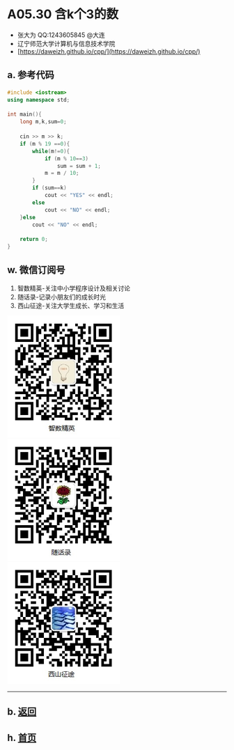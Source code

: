 # A05.30 含k个3的数

- 张大为 QQ:1243605845 @大连
- 辽宁师范大学计算机与信息技术学院
- [https://daweizh.github.io/cpp/](https://daweizh.github.io/cpp/) 

## a. 参考代码

~~~cpp
#include <iostream>
using namespace std;

int main(){
    long m,k,sum=0;
    
    cin >> m >> k;
    if (m % 19 ==0){
        while(m!=0){
            if (m % 10==3)
                sum = sum + 1;
            m = m / 10;
        }
        if (sum==k)
            cout << "YES" << endl;
        else
            cout << "NO" << endl;
    }else
        cout << "NO" << endl;
    
    return 0;
} 
~~~


## w. 微信订阅号

1. 智数精英-关注中小学程序设计及相关讨论
2. 随话录-记录小朋友们的成长时光
2. 西山征途-关注大学生成长、学习和生活

![欢迎关注“智数精英”订阅号](../../assets/me/img/idea8.jpg)
![欢迎关注“随话录”订阅号](../../assets/me/img/shl8.jpg)
![欢迎关注“西山征途”订阅号](../../assets/me/img/xszt8.jpg)

----------

## b. [返回](../)
    
## h. [首页](../../)

 